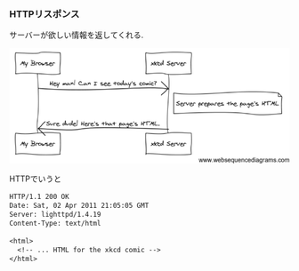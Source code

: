 ###  HTTPリスポンス

サーバーが欲しい情報を返してくれる.

![http-protocol](img/http-request-response.png)

HTTPでいうと

```
HTTP/1.1 200 OK
Date: Sat, 02 Apr 2011 21:05:05 GMT
Server: lighttpd/1.4.19
Content-Type: text/html

<html>
  <!-- ... HTML for the xkcd comic -->
</html>
```
